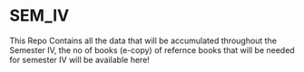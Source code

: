 # SEM_IV
This Repo Contains all the data that will be accumulated throughout the Semester IV, the no of books (e-copy) of refernce books that will be needed for semester IV will be available here!
